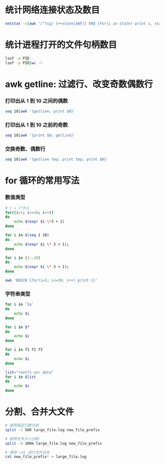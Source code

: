 # 统计网络连接状态及数目
```bash
netstat -n|awk '/^tcp/ {++state[$NF]} END {for(i in state) print i, state[i]}'
```

# 统计进程打开的文件句柄数目
```bash
lsof -p PID
lsof -p PID|wc -l
```

# awk getline: 过滤行、改变奇数偶数行
### 打印出从 1 到 10 之间的偶数
```bash
seq 10|awk '{getline; print $0}'
```

### 打印出从 1 到 10 之前的奇数
```bash
seq 10|awk '{print $0; getline}'
```

### 交换奇数、偶数行
```bash
seq 10|awk '{getline tmp; print tmp; print $0}'
```

# for 循环的常用写法
### 数值类型
```bash
# i = i*3+1
for((i=1; i<=10; i++))
do
    echo $(expr $i \*3 + 1)
done
```

```bash
for i in $(seq 1 10)
do
    echo $(expr $i \* 3 + 1);
done
```

```bash
for i in {1..10}
do
    echo $(expr $i \* 3 + 1);
done
```

```bash
awk 'BEGIN {for(i=1; i<=10; i++) print i}'
```

### 字符串类型
```bash
for i in `ls`
do
    echo $i
done
```

```bash
for i in $*
do
    echo $i
done
```

```bash
for i in f1 f2 f3
do
    echo $i
done
```

```bash
list="rootfs usr data"
for i in $list
do
    echo $i
done
```

# 分割、合并大文件
```bash
# 按照指定行数分割
split -l 500 large_file.log new_file_prefix

# 按照文件大小分割
split -b 100m large_file.log new_file_prefix

# 使用 cat 进行文件合并
cat new_file_prefix* > large_file.log
```
